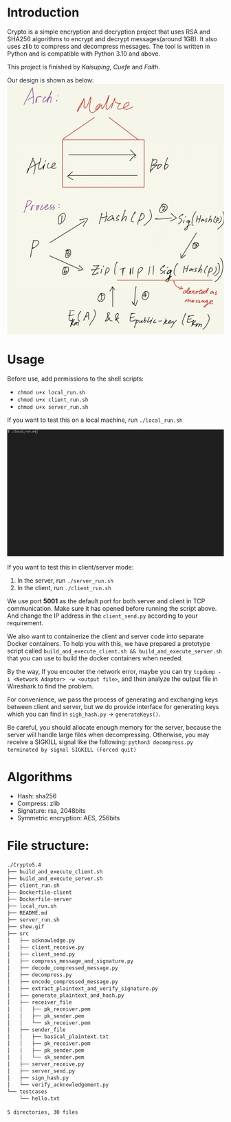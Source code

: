 # Introduction
Crypto is a simple encryption and decryption project that uses RSA and SHA256
algorithms to encrypt and decrypt messages(around 1GB). It also uses zlib to 
compress and decompress messages. The tool is written in Python and is compatible
with Python 3.10 and above.

This project is finished by *Kaisuping*, *Cuefe* and *Faith*.

Our design is shown as below:
![Design](./design.png)

# Usage
Before use, add permissions to the shell scripts:
- `chmod u+x local_run.sh`
- `chmod u+x client_run.sh`
- `chmod u+x server_run.sh`

If you want to test this on a local machine, 
    run `./local_run.sh`

![Reference](./show.gif)

If you want to test this in client/server mode:
1. In the server, run `./server_run.sh`
2. In the client, run `./client_run.sh`

We use port **5001** as the default port for both server and client in TCP communication.
Make sure it has opened before running the script above. And change the IP address in 
the `client_send.py` according to your requirement.

We also want to containerize the client and server code into separate Docker containers. To help 
you with this, we have prepared a prototype script called `build_and_execute_client.sh && build_and_execute_server.sh` that you can use to build the docker containers when needed.

By the way, If you encouter the network error, maybe you can try `tcpdump -i <Network Adaptor> -w <output file>`,
and then analyze the output file in Wireshark to find the problem.

For convenience, we pass the process of generating and exchanging keys between client and server,
but we do provide interface for generating keys which you can find in `sigh_hash.py` -> `generateKeys()`.

Be careful, you should allocate enough memory for the server, because the server will handle 
large files when decompressing. Otherwise, you may receive a SIGKILL signal like the following:
    `python3 decompress.py terminated by signal SIGKILL (Forced quit)`

# Algorithms
- Hash: sha256
- Compress: zlib
- Signature: rsa, 2048bits
- Symmetric encryption: AES, 256bits

# File structure:
```
./Crypto5.4
├── build_and_execute_client.sh
├── build_and_execute_server.sh
├── client_run.sh
├── Dockerfile-client
├── Dockerfile-server
├── local_run.sh
├── README.md
├── server_run.sh
├── show.gif
├── src
│   ├── acknowledge.py
│   ├── client_receive.py
│   ├── client_send.py
│   ├── compress_message_and_signature.py
│   ├── decode_compressed_message.py
│   ├── decompress.py
│   ├── encode_compressed_message.py
│   ├── extract_plaintext_and_verify_signature.py
│   ├── generate_plaintext_and_hash.py
│   ├── receiver_file
│   │   ├── pk_receiver.pem
│   │   ├── pk_sender.pem
│   │   └── sk_receiver.pem
│   ├── sender_file
│   │   ├── basical_plaintext.txt
│   │   ├── pk_receiver.pem
│   │   ├── pk_sender.pem
│   │   └── sk_sender.pem
│   ├── server_receive.py
│   ├── server_send.py
│   ├── sign_hash.py
│   └── verify_acknowledgement.py
└── testcases
    └── hello.txt

5 directories, 30 files
```